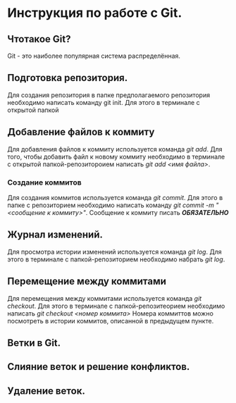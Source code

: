 # Инструкция по работе с Git.

## Чтотакое Git?
Git - это наиболее популярная система распределённая. 

## Подготовка репозитория. 

Для создания репозитория в папке предполагаемого репозитория необходимо написать команду git init. Для этого в терминале с открытой папкой 

## Добавление файлов к коммиту
Для добавления файлов к коммиту используется команда *git add*. Для того, чтобы добавить файл к новому коммиту необходимо в терминале с открытой папкой-репозитороием написать *git add <имя файла>*. 

### Создание коммитов
Для создания коммитов используется команда *git commit*. Для этого в папке с репозиторием необходимо написать команду *git commit -m "<сообщение к коммиту>"*. Сообщение к коммиту писать ***ОБЯЗАТЕЛЬНО***

## Журнал изменений.
Для просмотра истории изменений используется команда *git log*. Для этого  в терминале с папкой-репозиторием необходимо набрать *git log*. 

## Перемещение между коммитами
Для перемещения между коммитами используется команда *git checkout*. Для этого в терминале с папкой-репозитеорием необходимо написать *git checkout <номер коммита>* Номера коммиттов можно посмотреть в истории коммитов, описанной в предыдущем пункте.

## Ветки в Git.

## Слияние веток и решение конфликтов.

## Удаление веток.
